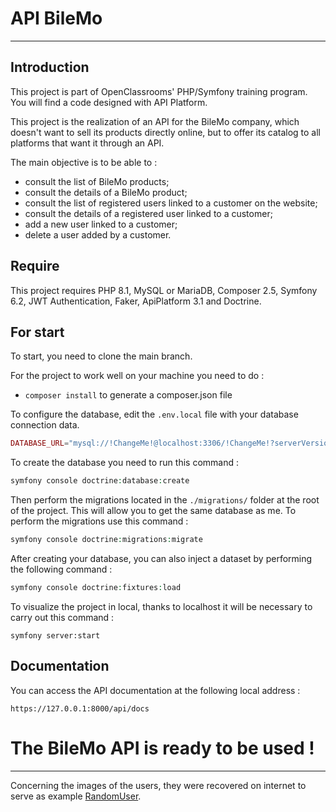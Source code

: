 # API BileMo

***

## Introduction

This project is part of OpenClassrooms' PHP/Symfony training program. You will find a code designed with API Platform.

This project is the realization of an API for the BileMo company, which doesn't want to sell its products directly online, but to offer its catalog to all platforms that want it through an API.

The main objective is to be able to :
- consult the list of BileMo products;
- consult the details of a BileMo product;
- consult the list of registered users linked to a customer on the website;
- consult the details of a registered user linked to a customer;
- add a new user linked to a customer;
- delete a user added by a customer.

## Require

This project requires PHP 8.1, MySQL or MariaDB, Composer 2.5, Symfony 6.2, JWT Authentication, Faker, ApiPlatform 3.1 and Doctrine.

## For start

To start, you need to clone the main branch.

For the project to work well on your machine you need to do :

-   `composer install` to generate a composer.json file

To configure the database, edit the `.env.local` file with your database connection data.

```php
DATABASE_URL="mysql://!ChangeMe!@localhost:3306/!ChangeMe!?serverVersion=mariadb-10.4.27&charset=utf8"
```

To create the database you need to run this command :

```php
symfony console doctrine:database:create
```

Then perform the migrations located in the `./migrations/` folder at the root of the project. This will allow you to get
the same database as me. To perform the migrations use this command :

```php
symfony console doctrine:migrations:migrate
```

After creating your database, you can also inject a dataset by performing the following command :

```php
symfony console doctrine:fixtures:load
```

To visualize the project in local, thanks to localhost it will be necessary to carry out this command :

``` 
symfony server:start 
```

## Documentation

You can access the API documentation at the following local address :

```
https://127.0.0.1:8000/api/docs
```

# The BileMo API is ready to be used !

***

Concerning the images of the users, they were recovered on internet to serve as example [RandomUser](https://randomuser.me/).